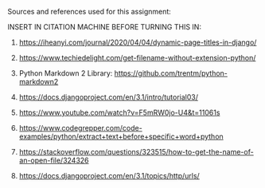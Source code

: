 Sources and references used for this assignment:

INSERT IN CITATION MACHINE BEFORE TURNING THIS IN:

1) https://iheanyi.com/journal/2020/04/04/dynamic-page-titles-in-django/

2) https://www.techiedelight.com/get-filename-without-extension-python/

3) Python Markdown 2 Library: https://github.com/trentm/python-markdown2

4) https://docs.djangoproject.com/en/3.1/intro/tutorial03/

5) https://www.youtube.com/watch?v=F5mRW0jo-U4&t=11061s

6) https://www.codegrepper.com/code-examples/python/extract+text+before+specific+word+python

7) https://stackoverflow.com/questions/323515/how-to-get-the-name-of-an-open-file/324326

8) https://docs.djangoproject.com/en/3.1/topics/http/urls/
